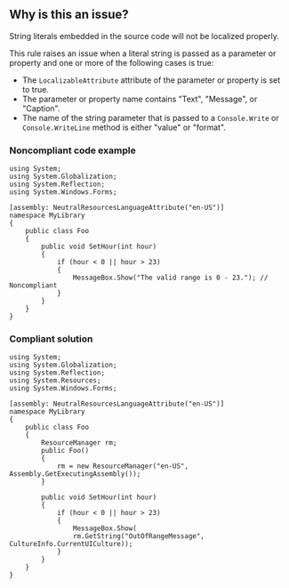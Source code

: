 ## Why is this an issue?

String literals embedded in the source code will not be localized properly.

This rule raises an issue when a literal string is passed as a parameter or property and one or more of the following cases is true:

-  The `LocalizableAttribute` attribute of the parameter or property is set to true.
-  The parameter or property name contains "Text", "Message", or "Caption".
-  The name of the string parameter that is passed to a `Console.Write` or `Console.WriteLine` method is either "value" or
  "format".

### Noncompliant code example

    using System;
    using System.Globalization;
    using System.Reflection;
    using System.Windows.Forms;
    
    [assembly: NeutralResourcesLanguageAttribute("en-US")]
    namespace MyLibrary
    {
        public class Foo
        {
            public void SetHour(int hour)
            {
                if (hour < 0 || hour > 23)
                {
                    MessageBox.Show("The valid range is 0 - 23."); // Noncompliant
                }
            }
        }
    }

### Compliant solution

    using System;
    using System.Globalization;
    using System.Reflection;
    using System.Resources;
    using System.Windows.Forms;

    [assembly: NeutralResourcesLanguageAttribute("en-US")]
    namespace MyLibrary
    {
        public class Foo
        {
            ResourceManager rm;
            public Foo()
            {
                rm = new ResourceManager("en-US", Assembly.GetExecutingAssembly());
            }
    
            public void SetHour(int hour)
            {
                if (hour < 0 || hour > 23)
                {
                    MessageBox.Show(
                    rm.GetString("OutOfRangeMessage", CultureInfo.CurrentUICulture));
                }
            }
        }
    }